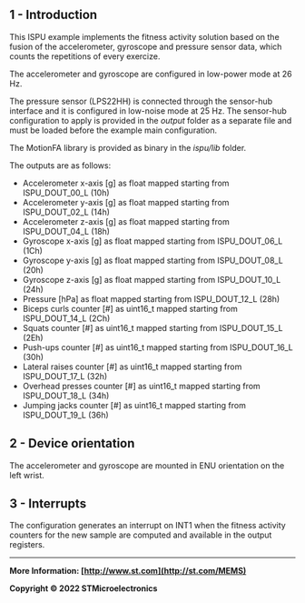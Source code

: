 ## 1 - Introduction

This ISPU example implements the fitness activity solution based on the fusion of the accelerometer, gyroscope and pressure sensor data, which counts the repetitions of every exercize.

The accelerometer and gyroscope are configured in low-power mode at 26 Hz.

The pressure sensor (LPS22HH) is connected through the sensor-hub interface and it is configured in low-noise mode at 25 Hz. The sensor-hub configuration to apply is provided in the *output* folder as a separate file and must be loaded before the example main configuration.

The MotionFA library is provided as binary in the *ispu/lib* folder.

The outputs are as follows:

* Accelerometer x-axis [g] as float mapped starting from ISPU_DOUT_00_L (10h)
* Accelerometer y-axis [g] as float mapped starting from ISPU_DOUT_02_L (14h)
* Accelerometer z-axis [g] as float mapped starting from ISPU_DOUT_04_L (18h)
* Gyroscope x-axis [g] as float mapped starting from ISPU_DOUT_06_L (1Ch)
* Gyroscope y-axis [g] as float mapped starting from ISPU_DOUT_08_L (20h)
* Gyroscope z-axis [g] as float mapped starting from ISPU_DOUT_10_L (24h)
* Pressure [hPa] as float mapped starting from ISPU_DOUT_12_L (28h)
* Biceps curls counter [#] as uint16_t mapped starting from ISPU_DOUT_14_L (2Ch)
* Squats counter [#] as uint16_t mapped starting from ISPU_DOUT_15_L (2Eh)
* Push-ups counter [#] as uint16_t mapped starting from ISPU_DOUT_16_L (30h)
* Lateral raises counter [#] as uint16_t mapped starting from ISPU_DOUT_17_L (32h)
* Overhead presses counter [#] as uint16_t mapped starting from ISPU_DOUT_18_L (34h)
* Jumping jacks counter [#] as uint16_t mapped starting from ISPU_DOUT_19_L (36h)


## 2 - Device orientation

The accelerometer and gyroscope are mounted in ENU orientation on the left wrist.


## 3 - Interrupts

The configuration generates an interrupt on INT1 when the fitness activity counters for the new sample are computed and available in the output registers.

------

**More Information: [http://www.st.com](http://st.com/MEMS)**

**Copyright © 2022 STMicroelectronics**